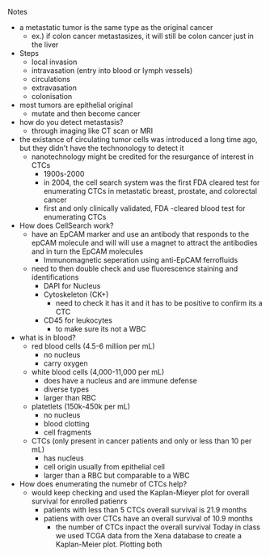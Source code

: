 Notes
- a metastatic tumor is the same type as the original cancer
  - ex.) if colon cancer metastasizes, it will still be colon cancer just in the liver  
- Steps
  - local invasion
  - intravasation (entry into blood or lymph vessels)
  - circulations
  - extravasation
  - colonisation
- most tumors are epithelial original
  - mutate and then become cancer
- how do you detect metastasis?
  - through imaging like CT scan or MRI
- the existance of circulating tumor cells was introduced a long time ago, but they didn't have the technonology to detect it
  - nanotechnology might be credited for the resurgance of interest in CTCs
    - 1900s-2000
    - in 2004, the cell search system was the first FDA cleared test for enumerating CTCs in metastatic breast, prostate, and colorectal cancer
    - first and only clinically validated, FDA -cleared blood test for enumerating CTCs
- How does CellSearch work?
  - have an EpCAM marker and use an antibody that responds to the epCAM molecule and will will use a magnet to attract the antibodies and in turn the EpCAM molecules
    - Immunomagnetic seperation using anti-EpCAM ferrofluids
  - need to then double check and use fluorescence staining and identifications
    - DAPI for Nucleus
    - Cytoskeleton (CK+)
      - need to check it has it and it has to be positive to confirm its a CTC
    - CD45 for leukocytes
      - to make sure its not a WBC
- what is in blood?
  - red blood cells (4.5-6 million per mL)
    - no nucleus
    - carry oxygen
  - white blood cells (4,000-11,000 per mL)
    - does have a nucleus and are immune defense
    - diverse types
    - larger than RBC
  - platetlets (150k-450k per mL)
    - no nucleus
    - blood clotting
    - cell fragments
  - CTCs (only present in cancer patients and only or less than 10 per mL)
    - has nucleus
    - cell origin usually from epithelial cell
    - larger than a RBC but comparable to a WBC
- How does enumerating the numebr of CTCs help?
  - would keep checking and used the Kaplan-Mieyer plot for overall survival for enrolled patienrs
    - patients with less than 5 CTCs overall survival is 21.9 months
    - patiens with over CTCs have an overall survival of 10.9 months
      - the number of CTCs inpact the overall survival
Today in class we used TCGA data from the Xena database to create a Kaplan-Meier plot. Plotting both
